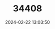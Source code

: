 ---
title: "34408"
category: "Pouteria silvestris"
draft: false
date: 2024-02-22 13:03:50
languages:
  Spanish; Castilian: ["Sapote Silvestre"]
---